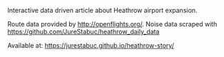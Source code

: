 Interactive data driven article about Heathrow airport expansion. 

Route data provided by http://openflights.org/. Noise data scraped with https://github.com/JureStabuc/heathrow_daily_data 

Available at: https://jurestabuc.github.io/heathrow-story/
